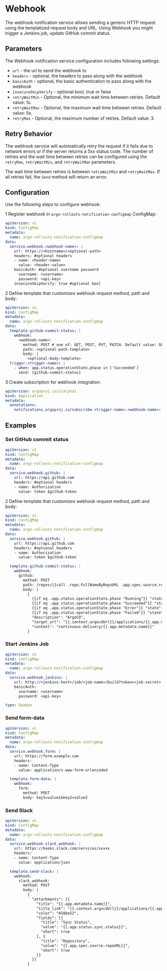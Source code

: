 # Webhook

The webhook notification service allows sending a generic HTTP request using the templatized request body and URL.
Using Webhook you might trigger a Jenkins job, update GitHub commit status.

## Parameters

The Webhook notification service configuration includes following settings:

- `url` - the url to send the webhook to
- `headers` - optional, the headers to pass along with the webhook
- `basicAuth` - optional, the basic authentication to pass along with the webhook
- `insecureSkipVerify` - optional bool, true or false
- `retryWaitMin` - Optional, the minimum wait time between retries. Default value: 1s.
- `retryWaitMax` - Optional, the maximum wait time between retries. Default value: 5s.
- `retryMax` - Optional, the maximum number of retries. Default value: 3.

## Retry Behavior

The webhook service will automatically retry the request if it fails due to network errors or if the server returns a 5xx status code. The number of retries and the wait time between retries can be configured using the `retryMax`, `retryWaitMin`, and `retryWaitMax` parameters.

The wait time between retries is between `retryWaitMin` and `retryWaitMax`. If all retries fail, the `Send` method will return an error.

## Configuration

Use the following steps to configure webhook:

1 Register webhook in `argo-rollouts-notification-configmap` ConfigMap:

```yaml
apiVersion: v1
kind: ConfigMap
metadata:
  name: argo-rollouts-notification-configmap
data:
  service.webhook.<webhook-name>: |
    url: https://<hostname>/<optional-path>
    headers: #optional headers
    - name: <header-name>
      value: <header-value>
    basicAuth: #optional username password
      username: <username>
      password: <api-key>
    insecureSkipVerify: true #optional bool
```

2 Define template that customizes webhook request method, path and body:

```yaml
apiVersion: v1
kind: ConfigMap
metadata:
  name: argo-rollouts-notification-configmap
data:
  template.github-commit-status: |
    webhook:
      <webhook-name>:
        method: POST # one of: GET, POST, PUT, PATCH. Default value: GET 
        path: <optional-path-template>
        body: |
          <optional-body-template>
  trigger.<trigger-name>: |
    - when: app.status.operationState.phase in ['Succeeded']
      send: [github-commit-status]
```

3 Create subscription for webhook integration:

```yaml
apiVersion: argoproj.io/v1alpha1
kind: Application
metadata:
  annotations:
    notifications.argoproj.io/subscribe.<trigger-name>.<webhook-name>: ""
```

## Examples

### Set GitHub commit status

```yaml
apiVersion: v1
kind: ConfigMap
metadata:
  name: argo-rollouts-notification-configmap
data:
  service.webhook.github: |
    url: https://api.github.com
    headers: #optional headers
    - name: Authorization
      value: token $github-token
```

2 Define template that customizes webhook request method, path and body:

```yaml
apiVersion: v1
kind: ConfigMap
metadata:
  name: argo-rollouts-notification-configmap
data:
  service.webhook.github: |
    url: https://api.github.com
    headers: #optional headers
    - name: Authorization
      value: token $github-token

  template.github-commit-status: |
    webhook:
      github:
        method: POST
        path: /repos/{{call .repo.FullNameByRepoURL .app.spec.source.repoURL}}/statuses/{{.app.status.operationState.operation.sync.revision}}
        body: |
          {
            {{if eq .app.status.operationState.phase "Running"}} "state": "pending"{{end}}
            {{if eq .app.status.operationState.phase "Succeeded"}} "state": "success"{{end}}
            {{if eq .app.status.operationState.phase "Error"}} "state": "error"{{end}}
            {{if eq .app.status.operationState.phase "Failed"}} "state": "error"{{end}},
            "description": "ArgoCD",
            "target_url": "{{.context.argocdUrl}}/applications/{{.app.metadata.name}}",
            "context": "continuous-delivery/{{.app.metadata.name}}"
          }
```

### Start Jenkins Job

```yaml
apiVersion: v1
kind: ConfigMap
metadata:
  name: argo-rollouts-notification-configmap
data:
  service.webhook.jenkins: |
    url: http://<jenkins-host>/job/<job-name>/build?token=<job-secret>
    basicAuth:
      username: <username>
      password: <api-key>

type: Opaque
```

### Send form-data

```yaml
apiVersion: v1
kind: ConfigMap
metadata:
  name: argo-rollouts-notification-configmap
data:
  service.webhook.form: |
    url: https://form.example.com
    headers:
    - name: Content-Type
      value: application/x-www-form-urlencoded

  template.form-data: |
    webhook:
      form:
        method: POST
        body: key1=value1&key2=value2
```

### Send Slack

```yaml
apiVersion: v1
kind: ConfigMap
metadata:
  name: argo-rollouts-notification-configmap
data:
  service.webhook.slack_webhook: |
    url: https://hooks.slack.com/services/xxxxx
    headers:
    - name: Content-Type
      value: application/json

  template.send-slack: |
    webhook:
      slack_webhook:
        method: POST
        body: |
          {
            "attachments": [{
              "title": "{{.app.metadata.name}}",
              "title_link": "{{.context.argocdUrl}}/applications/{{.app.metadata.name}}",
              "color": "#18be52",
              "fields": [{
                "title": "Sync Status",
                "value": "{{.app.status.sync.status}}",
                "short": true
              }, {
                "title": "Repository",
                "value": "{{.app.spec.source.repoURL}}",
                "short": true
              }]
            }]
          }
```
